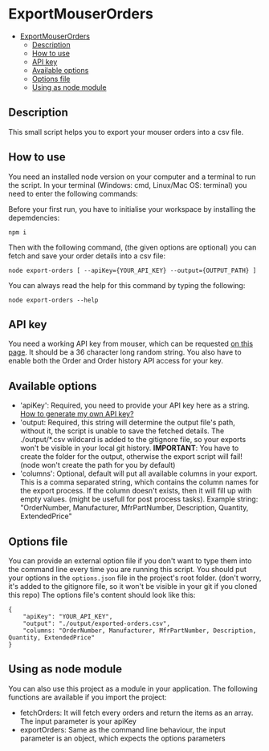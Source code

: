 # ExportMouserOrders

- [ExportMouserOrders](#exportmouserorders)
	- [Description](#description)
	- [How to use](#how-to-use)
	- [API key](#api-key)
	- [Available options](#available-options)
	- [Options file](#options-file)
	- [Using as node module](#using-as-node-module)

## Description

This small script helps you to export your mouser orders into a csv file.

## How to use

You need an installed node version on your computer and a terminal to run the script. In your terminal (Windows: cmd, Linux/Mac OS: terminal) you need to enter the following commands:

Before your first run, you have to initialise your workspace by installing the depemdencies:

```terminal
npm i
```

Then with the following command, (the given options are optional) you can fetch and save your order details into a csv file:

```terminal
node export-orders [ --apiKey={YOUR_API_KEY} --output={OUTPUT_PATH} ]
```

You can always read the help for this command by typing the following:

```
node export-orders --help
```

## API key

You need a working API key from mouser, which can be requested [on this page](https://www.mouser.de/MyAccount/ManageApis). It should be a 36 character long random string. You also have to enable both the Order and Order history API access for your key.

## Available options

- 'apiKey': Required, you need to provide your API key here as a string. [How to generate my own API key?](#api-key)
- 'output: Required, this string will determine the output file's path, without it, the script is unable to save the fetched details. The ./output/*.csv wildcard is added to the gitignore file, so your exports won't be visible in your local git history. __IMPORTANT__: You have to create the folder for the output, otherwise the export script will fail! (node won't create the path for you by default)
- 'columns': Optional, default will put all available columns in your export. This is a comma separated string, which contains the column names for the export process. If the column doesn't exists, then it will fill up with empty values. (might be usefull for post process tasks). Example string: "OrderNumber, Manufacturer, MfrPartNumber, Description, Quantity, ExtendedPrice"

## Options file

You can provide an external option file if you don't want to type them into the command line every time you are running this script. You should put your options in the ```options.json``` file in the project's root folder. (don't worry, it's added to the gitignore file, so it won't be visible in your git if you cloned this repo) The options file's content should look like this:

```
{
	"apiKey": "YOUR_API_KEY",
	"output": "./output/exported-orders.csv",
	"columns: "OrderNumber, Manufacturer, MfrPartNumber, Description, Quantity, ExtendedPrice"
}
```

## Using as node module

You can also use this project as a module in your application. The following functions are available if you import the project:

- fetchOrders: It will fetch every orders and return the items as an array. The input parameter is your apiKey
- exportOrders: Same as the command line behaviour, the input parameter is an object, which expects the options parameters